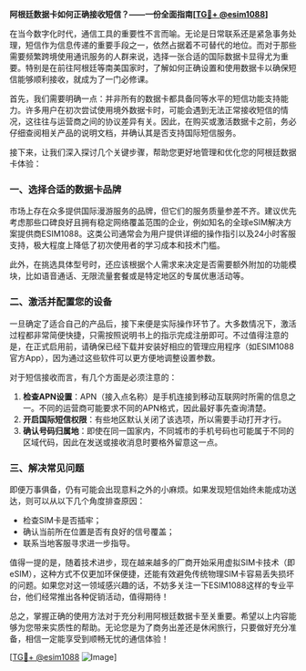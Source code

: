 **阿根廷数据卡如何正确接收短信？——一份全面指南[[TG💪+ @esim1088](https://t.me/s/esim1088)]**

在当今数字化时代，通信工具的重要性不言而喻。无论是日常联系还是紧急事务处理，短信作为信息传递的重要手段之一，依然占据着不可替代的地位。而对于那些需要频繁跨境使用通讯服务的人群来说，选择一张合适的国际数据卡显得尤为重要。特别是在前往阿根廷等南美国家时，了解如何正确设置和使用数据卡以确保短信能够顺利接收，就成为了一门必修课。

首先，我们需要明确一点：并非所有的数据卡都具备同等水平的短信功能支持能力。许多用户在初次尝试使用境外数据卡时，可能会遇到无法正常接收短信的情况，这往往与运营商之间的协议差异有关。因此，在购买或激活数据卡之前，务必仔细查阅相关产品的说明文档，并确认其是否支持国际短信服务。

接下来，让我们深入探讨几个关键步骤，帮助您更好地管理和优化您的阿根廷数据卡体验：

### 一、选择合适的数据卡品牌

市场上存在众多提供国际漫游服务的品牌，但它们的服务质量参差不齐。建议优先考虑那些口碑良好且拥有稳定网络覆盖范围的企业，例如知名的全球eSIM解决方案提供商ESIM1088。这类公司通常会为用户提供详细的操作指引以及24小时客服支持，极大程度上降低了初次使用者的学习成本和技术门槛。

此外，在挑选具体型号时，还应该根据个人需求来决定是否需要额外附加的功能模块，比如语音通话、无限流量套餐或是特定地区的专属优惠活动等。

### 二、激活并配置您的设备

一旦确定了适合自己的产品后，接下来便是实际操作环节了。大多数情况下，激活过程都非常简便快捷，只需按照说明书上的指示完成注册即可。不过值得注意的是，在正式启用前，请确保已经下载并安装好相应的管理应用程序（如ESIM1088官方App），因为通过这些软件可以更方便地调整设置参数。

对于短信接收而言，有几个方面是必须注意的：
1. **检查APN设置**：APN（接入点名称）是手机连接到移动互联网时所需的信息之一。不同的运营商可能要求不同的APN格式，因此最好事先查询清楚。
2. **开启国际短信权限**：有些地区默认关闭了该选项，所以需要手动打开才行。
3. **确认号码归属地**：即使在同一国家内，不同城市的手机号码也可能属于不同的区域代码，因此在发送或接收消息时要格外留意这一点。

### 三、解决常见问题

即便万事俱备，仍有可能会出现意料之外的小麻烦。如果发现短信始终未能成功送达，则可以从以下几个角度排查原因：
- 检查SIM卡是否插牢；
- 确认当前所在位置是否有良好的信号覆盖；
- 联系当地客服寻求进一步指导。

值得一提的是，随着技术进步，现在越来越多的厂商开始采用虚拟SIM卡技术（即eSIM），这种方式不仅更加环保便捷，还能有效避免传统物理SIM卡容易丢失损坏的问题。如果您对这一领域感兴趣的话，不妨多关注一下ESIM1088这样的专业平台，他们经常推出各种促销活动，值得期待！

总之，掌握正确的使用方法对于充分利用阿根廷数据卡至关重要。希望以上内容能够为您带来实质性的帮助。无论您是为了商务出差还是休闲旅行，只要做好充分准备，相信一定能享受到顺畅无忧的通信体验！

[[TG💪+ @esim1088](https://t.me/s/esim1088) ![Image](https://i.postimg.cc/4NQfJmqS/Snipaste-2025-05-13-00-14-12.png)]